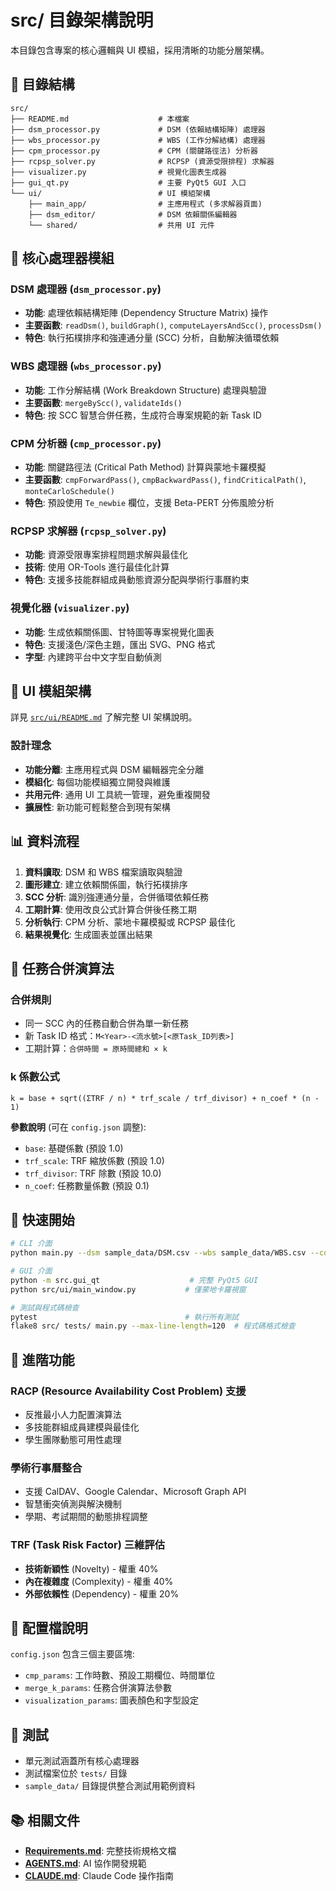 # src/ 目錄架構說明

本目錄包含專案的核心邏輯與 UI 模組，採用清晰的功能分層架構。

## 📁 目錄結構

```
src/
├── README.md                    # 本檔案
├── dsm_processor.py             # DSM (依賴結構矩陣) 處理器
├── wbs_processor.py             # WBS (工作分解結構) 處理器  
├── cpm_processor.py             # CPM (關鍵路徑法) 分析器
├── rcpsp_solver.py              # RCPSP (資源受限排程) 求解器
├── visualizer.py                # 視覺化圖表生成器
├── gui_qt.py                    # 主要 PyQt5 GUI 入口
└── ui/                          # UI 模組架構
    ├── main_app/                # 主應用程式 (多求解器頁面)
    ├── dsm_editor/              # DSM 依賴關係編輯器
    └── shared/                  # 共用 UI 元件
```

## 🔧 核心處理器模組

### DSM 處理器 (`dsm_processor.py`)
- **功能**: 處理依賴結構矩陣 (Dependency Structure Matrix) 操作
- **主要函數**: `readDsm()`, `buildGraph()`, `computeLayersAndScc()`, `processDsm()`
- **特色**: 執行拓樸排序和強連通分量 (SCC) 分析，自動解決循環依賴

### WBS 處理器 (`wbs_processor.py`) 
- **功能**: 工作分解結構 (Work Breakdown Structure) 處理與驗證
- **主要函數**: `mergeByScc()`, `validateIds()`
- **特色**: 按 SCC 智慧合併任務，生成符合專案規範的新 Task ID

### CPM 分析器 (`cmp_processor.py`)
- **功能**: 關鍵路徑法 (Critical Path Method) 計算與蒙地卡羅模擬
- **主要函數**: `cmpForwardPass()`, `cmpBackwardPass()`, `findCriticalPath()`, `monteCarloSchedule()`
- **特色**: 預設使用 `Te_newbie` 欄位，支援 Beta-PERT 分佈風險分析

### RCPSP 求解器 (`rcpsp_solver.py`)
- **功能**: 資源受限專案排程問題求解與最佳化
- **技術**: 使用 OR-Tools 進行最佳化計算
- **特色**: 支援多技能群組成員動態資源分配與學術行事曆約束

### 視覺化器 (`visualizer.py`)
- **功能**: 生成依賴關係圖、甘特圖等專案視覺化圖表
- **特色**: 支援淺色/深色主題，匯出 SVG、PNG 格式
- **字型**: 內建跨平台中文字型自動偵測

## 🎨 UI 模組架構

詳見 [`src/ui/README.md`](ui/README.md) 了解完整 UI 架構說明。

### 設計理念
- **功能分離**: 主應用程式與 DSM 編輯器完全分離
- **模組化**: 每個功能模組獨立開發與維護  
- **共用元件**: 通用 UI 工具統一管理，避免重複開發
- **擴展性**: 新功能可輕鬆整合到現有架構

## 📊 資料流程

1. **資料讀取**: DSM 和 WBS 檔案讀取與驗證
2. **圖形建立**: 建立依賴關係圖，執行拓樸排序  
3. **SCC 分析**: 識別強連通分量，合併循環依賴任務
4. **工期計算**: 使用改良公式計算合併後任務工期
5. **分析執行**: CPM 分析、蒙地卡羅模擬或 RCPSP 最佳化
6. **結果視覺化**: 生成圖表並匯出結果

## 🔄 任務合併演算法

### 合併規則
- 同一 SCC 內的任務自動合併為單一新任務
- 新 Task ID 格式：`M<Year>-<流水號>[<原Task_ID列表>]`
- 工期計算：`合併時間 = 原時間總和 × k`

### k 係數公式
```
k = base + sqrt((ΣTRF / n) * trf_scale / trf_divisor) + n_coef * (n - 1)
```

**參數說明** (可在 `config.json` 調整):
- `base`: 基礎係數 (預設 1.0)
- `trf_scale`: TRF 縮放係數 (預設 1.0)
- `trf_divisor`: TRF 除數 (預設 10.0)  
- `n_coef`: 任務數量係數 (預設 0.1)

## 🚀 快速開始

```bash
# CLI 介面
python main.py --dsm sample_data/DSM.csv --wbs sample_data/WBS.csv --config config.json

# GUI 介面  
python -m src.gui_qt                    # 完整 PyQt5 GUI
python src/ui/main_window.py           # 僅蒙地卡羅視窗

# 測試與程式碼檢查
pytest                                 # 執行所有測試
flake8 src/ tests/ main.py --max-line-length=120  # 程式碼格式檢查
```

## 🔧 進階功能

### RACP (Resource Availability Cost Problem) 支援
- 反推最小人力配置演算法
- 多技能群組成員建模與最佳化
- 學生團隊動態可用性處理

### 學術行事曆整合
- 支援 CalDAV、Google Calendar、Microsoft Graph API
- 智慧衝突偵測與解決機制  
- 學期、考試期間的動態排程調整

### TRF (Task Risk Factor) 三維評估
- **技術新穎性** (Novelty) - 權重 40%
- **內在複雜度** (Complexity) - 權重 40%
- **外部依賴性** (Dependency) - 權重 20%

## 📝 配置檔說明

`config.json` 包含三個主要區塊:

- `cmp_params`: 工作時數、預設工期欄位、時間單位
- `merge_k_params`: 任務合併演算法參數
- `visualization_params`: 圖表顏色和字型設定

## 🧪 測試

- 單元測試涵蓋所有核心處理器
- 測試檔案位於 `tests/` 目錄
- `sample_data/` 目錄提供整合測試用範例資料

## 📚 相關文件

- **[Requirements.md](../docs/Requirements.md)**: 完整技術規格文檔
- **[AGENTS.md](../AGENTS.md)**: AI 協作開發規範  
- **[CLAUDE.md](../CLAUDE.md)**: Claude Code 操作指南